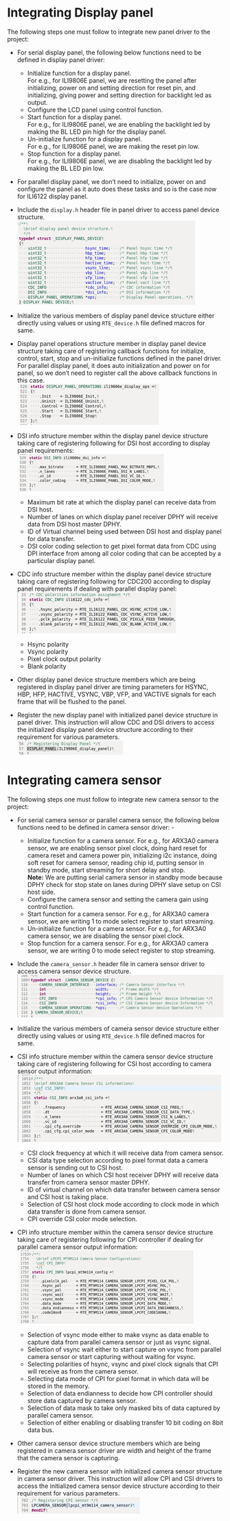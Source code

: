 # Integrating Display panel

The following steps one must follow to integrate new panel driver to the project:

- For serial display panel, the following below functions need to be defined in display panel driver:
    - Initialize function for a display panel.<br>
      For e.g., for ILI9806E panel, we are resetting the panel after initializing, power on and     setting direction for reset pin, and initializing, giving power and setting direction for backlight led as output.
    - Configure the LCD panel using control function.
    - Start function for a display panel.<br>
      For e.g., for ILI9806E panel, we are enabling the backlight led by making the BL LED pin high for the display panel.
    - Un-initialize function for a display panel.<br>
      For e.g., for ILI9806E panel, we are making the reset pin low.
    - Stop function for a display panel.<br>
      For e.g., for ILI9806E panel, we are disabling the backlight led by making the BL LED pin low.

- For parallel display panel, we don’t need to initialize, power on and configure the panel as it auto does these tasks and so is the case now for ILI6122 display panel.

- Include the `display.h` header file in panel driver to access panel device structure.<br>
    ![alt text](images/DISPLAY_PANEL_DEVICE.png)

- Initialize the various members of display panel device structure either directly using values or using `RTE_device.h` file defined macros for same.

- Display panel operations structure member in display panel device structure taking care of registering callback functions for initialize, control, start, stop and un-initialize functions defined in the panel driver.
For parallel display panel, it does auto initialization and power on for panel, so we don’t need to register call the above callback functions in this case.<br>
    ![alt text](images/DISPLAY_PANEL_OPERATIONS.png)

- DSI info structure member within the display panel device structure taking care of registering following for DSI host according to display panel requirements:<br>
    ![alt text](images/ili9860e_dsi_info.png)
    - Maximum bit rate at which the display panel can receive data from DSI host.
    - Number of lanes on which display panel receiver DPHY will receive data from DSI host master DPHY.
    - ID of Virtual channel being used between DSI host and display panel for data transfer.
    - DSI color coding selection to get pixel format data from CDC using DPI interface from among all color coding that can be accepted by a particular display panel.

- CDC info structure member within the display panel device structure taking care of registering following for CDC200 according to display panel requirements if dealing with parallel display panel:<br>
    ![alt text](images/ili6122_cdc_info.png)
    - Hsync polarity
    - Vsync polarity
    - Pixel clock output polarity
    - Blank polarity

- Other display panel device structure members which are being registered in display panel driver are timing parameters for HSYNC, HBP, HFP, HACTIVE, VSYNC, VBP, VFP, and VACTIVE signals for each frame that will be flushed to the panel.

- Register the new display panel with initialized panel device structure in panel driver.
This instruction will allow CDC and DSI drivers to access the initialized display panel device structure according to their requirement for various parameters.<br>
    ![alt text](images/register_DISPLAY_PANEL.png)


# Integrating camera sensor
The following steps one must follow to integrate new camera sensor to the project:
- For serial camera sensor or parallel camera sensor, the following below functions need to be defined in camera sensor driver: -
    - Initialize function for a camera sensor.
      For e.g., for ARX3A0 camera sensor, we are enabling sensor pixel clock, doing hard reset for camera reset and camera power pin, initializing i2c instance, doing soft reset for camera sensor, reading chip id, putting sensor in standby mode, start streaming for short delay and stop.<br>
      **Note:** We are putting serial camera sensor in standby mode because DPHY check for stop state on lanes during DPHY slave setup on CSI host side.
    - Configure the camera sensor and setting the camera gain using control function.
    - Start function for a camera sensor.
      For e.g., for ARX3A0 camera sensor, we are writing 1 to mode select register to start streaming.
    - Un-initialize function for a camera sensor.
      For e.g., for ARX3A0 camera sensor, we are disabling the sensor pixel clock.
    - Stop function for a camera sensor.
      For e.g., for ARX3A0 camera sensor, we are writing 0 to mode select register to stop streaming.

- Include the `camera_sensor.h` header file in camera sensor driver to access camera sensor device structure.
![alt text](images/CAMERA_SENSOR_DEVICE.png)

- Initialize the various members of camera sensor device structure either directly using values or using `RTE_device.h` file defined macros for same.

- CSI info structure member within the camera sensor device structure taking care of registering following for CSI host according to camera sensor output information:<br>
    ![alt text](images/arx3a0_csi_info.png)
    - CSI clock frequency at which it will receive data from camera sensor.
    - CSI data type selection according to pixel format data a camera sensor is sending out to CSI host.
    - Number of lanes on which CSI host receiver DPHY will receive data transfer from camera sensor master DPHY.
    - ID of virtual channel on which data transfer between camera sensor and CSI host is taking place.
    - Selection of CSI host clock mode according to clock mode in which data transfer is done from camera sensor.
    - CPI override CSI color mode selection.

- CPI info structure member within the camera sensor device structure taking care of registering following for CPI controller if dealing for parallel camera sensor output information:<br>
    ![alt text](images/lpcpi_mt9m114_config.png)
    - Selection of vsync mode either to make vsync as data enable to capture data from parallel camera sensor or just as vsync signal.
    - Selection of vsync wait either to start capture on vsync from parallel camera sensor or start capturing without waiting for vsync.
    - Selecting polarities of hsync, vsync and pixel clock signals that CPI will receive as from the camera sensor.
    - Selecting data mode of CPI for pixel format in which data will be stored in the memory.
    - Selection of data endianness to decide how CPI controller should store data captured by camera sensor.
    - Selection of data mask to take only masked bits of data captured by parallel camera sensor.
    - Selection of either enabling or disabling transfer 10 bit coding on 8bit data bus.

- Other camera sensor device structure members which are being registered in camera sensor driver are width and height of the frame that the camera sensor is capturing.

- Register the new camera sensor with initialized camera sensor structure in camera sensor driver.
This instruction will allow CPI and CSI drivers to access the initialized camera sensor device structure according to their requirement for various parameters.<br>
![alt text](images/register_LPCAMERA_SENSOR.png)
